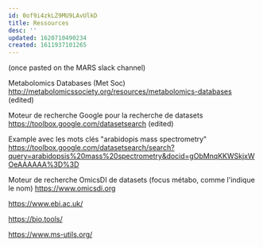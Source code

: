 ```yaml
---
id: 0of9i4zkLZ9MU9LAvUlkD
title: Ressources
desc: ''
updated: 1620710490234
created: 1611937101265
---
```


(once pasted on the MARS slack channel)

Metabolomics Databases (Met Soc) http://metabolomicssociety.org/resources/metabolomics-databases (edited) 

Moteur de recherche Google pour la recherche de datasets https://toolbox.google.com/datasetsearch (edited) 

Example avec les mots clés "arabidopis mass spectrometry" https://toolbox.google.com/datasetsearch/search?query=arabidopsis%20mass%20spectrometry&docid=gObMnqKKWSkjxWOeAAAAAA%3D%3D

Moteur de recherche OmicsDI de datasets (focus métabo, comme l'indique le nom) https://www.omicsdi.org

https://www.ebi.ac.uk/

https://bio.tools/

https://www.ms-utils.org/


